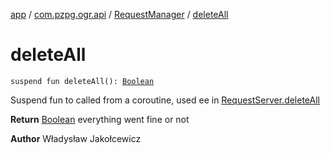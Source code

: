 [app](../../index.md) / [com.pzpg.ogr.api](../index.md) / [RequestManager](index.md) / [deleteAll](./delete-all.md)

# deleteAll

`suspend fun deleteAll(): `[`Boolean`](https://kotlinlang.org/api/latest/jvm/stdlib/kotlin/-boolean/index.html)

Suspend fun to called from a coroutine, used ee in [RequestServer.deleteAll](../../com.pzpg.ogr.api.request/-request-server/delete-all.md)

**Return**
[Boolean](https://kotlinlang.org/api/latest/jvm/stdlib/kotlin/-boolean/index.html) everything went fine or not

**Author**
Władysław Jakołcewicz

